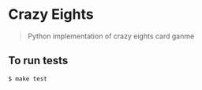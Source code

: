 # Crazy Eights

> Python implementation of crazy eights card ganme

## To run tests
```bash
$ make test
```